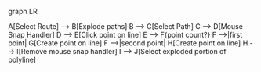 graph LR

A[Select Route] --> B[Explode paths]
B --> C[Select Path]
C --> D[Mouse Snap Handler]
D --> E[Click point on line]
E --> F{point count?}
F -->|first point| G[Create point on line]
F -->|second point| H[Create point on line]
H --> I[Remove mouse snap handler]
I --> J[Select exploded portion of polyline]

